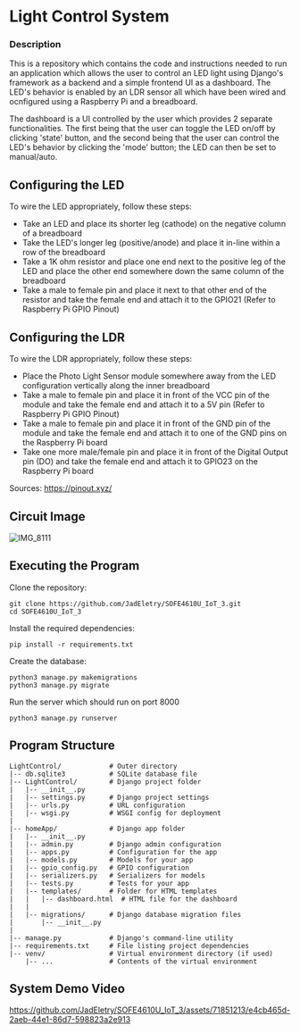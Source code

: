 # Light Control System

### Description

This is a repository which contains the code and instructions needed to run an
application which allows the user to control an LED light using Django's framework
as a backend and a simple frontend UI as a dashboard. The LED's behavior is enabled
by an LDR sensor all which have been wired and ocnfigured using a Raspberry Pi and 
a breadboard. <br>

The dashboard is a UI controlled by the user which provides 2 separate functionalities.
The first being that the user can toggle the LED on/off by clicking 'state' button, and
the second being that the user can control the LED's behavior by clicking the 'mode' 
button; the LED can then be set to manual/auto. 

## Configuring the LED

To wire the LED appropriately, follow these steps:
- Take an LED and place its shorter leg (cathode) on the negative column of a breadboard
- Take the LED's longer leg (positive/anode) and place it in-line within a row of the breadboard
- Take a 1K ohm resistor and place one end next to the positive leg of the LED and place the other end somewhere down the same column of the breadboard
- Take a male to female pin and place it next to that other end of the resistor and take the female end and attach it to the GPIO21 (Refer to Raspberry Pi GPIO Pinout)

## Configuring the LDR

To wire the LDR appropriately, follow these steps:
- Place the Photo Light Sensor module somewhere away from the LED configuration vertically along the inner breadboard
- Take a male to female pin and place it in front of the VCC pin of the module and take the female end and attach it to a 5V pin (Refer to Raspberry Pi GPIO Pinout)
- Take a male to female pin and place it in front of the GND pin of the module and take the female end and attach it to one of the GND pins on the Raspberry Pi board
- Take one more male/female pin and place it in front of the Digital Output pin (DO) and take the female end and attach it to GPIO23 on the Raspberry Pi board

Sources: https://pinout.xyz/

## Circuit Image

![IMG_8111](https://github.com/JadEletry/SOFE4610U_IoT_3/assets/71851213/85ceae7a-7bf6-4415-a97e-2823194c6289)<br>

## Executing the Program

Clone the repository:
```
git clone https://github.com/JadEletry/SOFE4610U_IoT_3.git
cd SOFE4610U_IoT_3
```
Install the required dependencies:
```
pip install -r requirements.txt
```
Create the database:
```
python3 manage.py makemigrations
python3 manage.py migrate
```
Run the server which should run on port 8000
```
python3 manage.py runserver
```
## Program Structure
```
LightControl/            # Outer directory
|-- db.sqlite3           # SQLite database file
|-- LightControl/        # Django project folder
|   |-- __init__.py
|   |-- settings.py      # Django project settings
|   |-- urls.py          # URL configuration
|   |-- wsgi.py          # WSGI config for deployment
|
|-- homeApp/             # Django app folder
|   |-- __init__.py
|   |-- admin.py         # Django admin configuration
|   |-- apps.py          # Configuration for the app
|   |-- models.py        # Models for your app
|   |-- gpio_config.py   # GPIO configuration
|   |-- serializers.py   # Serializers for models
|   |-- tests.py         # Tests for your app
|   |-- templates/       # Folder for HTML templates
|   |   |-- dashboard.html  # HTML file for the dashboard
|   |
|   |-- migrations/      # Django database migration files
|       |-- __init__.py
|
|-- manage.py            # Django's command-line utility
|-- requirements.txt     # File listing project dependencies
|-- venv/                # Virtual environment directory (if used)
    |-- ...              # Contents of the virtual environment
```

## System Demo Video

https://github.com/JadEletry/SOFE4610U_IoT_3/assets/71851213/e4cb465d-2aeb-44e1-86d7-598823a2e913


